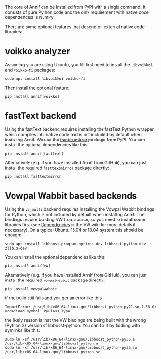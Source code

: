 The core of Annif can be installed from PyPI with a single command. It consists of pure Python code and the only requirement with native code dependencies is NumPy.

There are some optional features that depend on external native code libraries:

# voikko analyzer

Assuming you are using Ubuntu, you fill first need to install the `libvoikko1` and `voikko-fi` packages:

    sudo apt install libvoikko1 voikko-fi

Then install the optional feature:

    pip install annif[voikko]

# fastText backend

Using the fastText backend requires installing the fastText Python wrapper, which compiles into native code and is not included by default when installing Annif. We use the [fasttextmirror](https://pypi.org/project/fasttextmirror/) package from PyPI. You can install the optional dependencies like this:

    pip install annif[fasttext]

Alternatively (e.g. if you have installed Annif from GitHub), you can just install the required `fasttextmirror` package directly:

    pip install fasttextmirror

# Vowpal Wabbit based backends

Using the `vw_multi` backend requires installing the Vowpal Wabbit bindings for Python, which is not included by default when installing Annif. The bindings require building VW from source, so you need to install some libraries first (see [Dependencies](https://github.com/VowpalWabbit/vowpal_wabbit/wiki/Dependencies) in the VW wiki for more details if necessary). On a typical Ubuntu 16.04 or 18.04 system this should be enough:

    sudo apt install libboost-program-options-dev libboost-python-dev zlib1g-dev

You can install the optional dependencies like this:

    pip install annif[vw]

Alternatively (e.g. if you have installed Annif from GitHub), you can just install the required `vowpalwabbit` package directly:

    pip install vowpalwabbit

If the build still fails and you get an error like this:

    ImportError: /usr/lib/x86_64-linux-gnu/libboost_python-py27.so.1.58.0: undefined symbol: PyClass_Type

the likely reason is that the VW bindings are being built with the wrong (Python 2) version of libboost-python. You can fix it by fiddling with symlinks like this:

    sudo ln -sf /usr/lib/x86_64-linux-gnu/libboost_python-py35.a /usr/lib/x86_64-linux-gnu/libboost_python.a
    sudo ln -sf /usr/lib/x86_64-linux-gnu/libboost_python-py35.so /usr/lib/x86_64-linux-gnu/libboost_python.so
